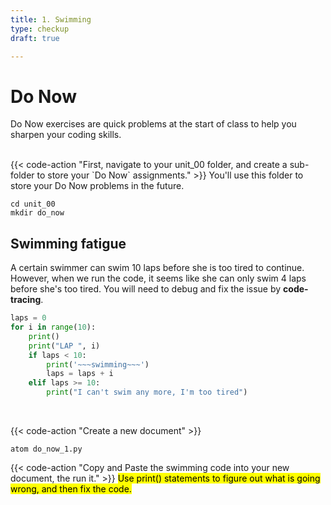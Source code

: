 ```yaml
---
title: 1. Swimming
type: checkup
draft: true

---
```

# Do Now

Do Now exercises are quick problems at the start of class to help you sharpen your coding skills.

<br>
{{< code-action "First, navigate to your unit_00 folder, and create a sub-folder to store your `Do Now` assignments." >}} You'll use this folder to store your Do Now problems in the future.

```shell
cd unit_00
mkdir do_now
```


## Swimming fatigue
A certain swimmer can swim 10 laps before she is too tired to continue. However, when we run the code, it seems like she can only swim 4 laps before she's too tired. You will need to debug and fix the issue by <b>code-tracing</b>.

```python
laps = 0
for i in range(10):
    print()
    print("LAP ", i)
    if laps < 10:
        print('~~~swimming~~~')
        laps = laps + i
    elif laps >= 10:
        print("I can't swim any more, I'm too tired")
```
<br>

{{< code-action "Create a new document" >}}
```shell
atom do_now_1.py
```

{{< code-action "Copy and Paste the swimming code into your new document, the run it." >}} <mark> Use print() statements to figure out what is going wrong, and then fix the code. </mark>

